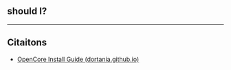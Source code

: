 ## should I?

---
## Citaitons
- [OpenCore Install Guide (dortania.github.io)](https://dortania.github.io/OpenCore-Install-Guide/)